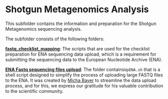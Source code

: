 # Shotgun Metagenomics Analysis

This subfolder contains the information and preparation for the Shotgun Metagenomics sequencing analysis. 


The subfolder consists of the following folders:

[**fastq_checklist_mapping**](https://github.com/paytonyau/agmicrobiomebase/tree/main/amplicon-sequence-analysis/fastq_checklist_mapping): The scripts that are used for the checklist preparation for ENA sequencing data upload, which is a requirement for submitting the sequencing data to the European Nucleotide Archive (ENA).

[**ENA Fastq sequencing files upload**](https://github.com/paytonyau/agmicrobiomebase/tree/main/amplicon-sequence-analysis/ENA_fastq_seq_upload): The folder contains`UpENA.sh` that is a shell script designed to simplify the process of uploading large FASTQ files to the ENA. It was created by [Micha Bayer](https://www.hutton.ac.uk/staff/micha-bayer) to streamline the data upload process, and for this, we express our gratitude for his valuable contribution to the scientific community.